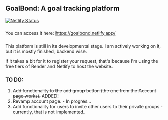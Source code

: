 ## GoalBond: A goal tracking platform 

[![Netlify Status](https://api.netlify.com/api/v1/badges/f706469d-2048-4c3b-becd-78c2a378db03/deploy-status)](https://app.netlify.com/sites/goalbond/deploys)

###

You can access it here: https://goalbond.netlify.app/


###

This platform is still in its developmental stage. I am actively working on it, but it is mostly finished, backend wise.

If it takes a bit for it to register your request, that's because I'm using the free tiers of Render and Netlify to host the website. 

### TO DO:
1. ~~Add functionality to the add group button (the one from the Account page works).~~ ADDED! 
2. Revamp account page. - In progres...
3. Add functionality for users to invite other users to their private groups - currently, that is not implemented.

### 



